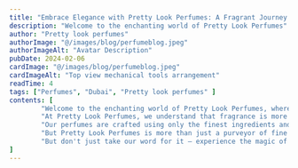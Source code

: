 ```yaml
---
title: "Embrace Elegance with Pretty Look Perfumes: A Fragrant Journey of Luxury and Sophistication"
description: "Welcome to the enchanting world of Pretty Look Perfumes"
author: "Pretty look perfumes"
authorImage: "@/images/blog/perfumeblog.jpeg"
authorImageAlt: "Avatar Description"
pubDate: 2024-02-06
cardImage: "@/images/blog/perfumeblog.jpeg"
cardImageAlt: "Top view mechanical tools arrangement"
readTime: 4
tags: ["Perfumes", "Dubai", "Pretty look perfumes" ]
contents: [
        "Welcome to the enchanting world of Pretty Look Perfumes, where every scent tells a story of elegance, beauty, and sophistication. As you embark on a fragrant journey with us, prepare to indulge your senses and elevate your everyday moments with our exquisite collection of perfumes.",
        "At Pretty Look Perfumes, we understand that fragrance is more than just a scent – it's a reflection of your personality, style, and mood. That's why we take great care in curating a diverse range of perfumes that cater to every taste and occasion. Whether you prefer a floral bouquet, a fruity concoction, or a woody blend, you'll find a scent that speaks to your unique sensibilities and enhances your aura of charm and allure.",
        "Our perfumes are crafted using only the finest ingredients and the most meticulous attention to detail. Each fragrance is a harmonious blend of top-quality essential oils, carefully selected to create a symphony of notes that dance on your skin and linger in the air long after you've left the room. From the first spritz to the final dry-down, our perfumes envelop you in a veil of luxury and indulgence, leaving you feeling confident, empowered, and utterly irresistible.",
        "But Pretty Look Perfumes is more than just a purveyor of fine fragrances – we're a lifestyle brand dedicated to helping you look and feel your best, inside and out. That's why we offer a range of complementary products, including body lotions, shower gels, and scented candles, to enhance your fragrance experience and create a sense of harmony and balance in your daily routine.",
        "But don't just take our word for it – experience the magic of Pretty Look Perfumes for yourself. Whether you're treating yourself to a well-deserved indulgence or searching for the perfect gift for someone special, our perfumes are sure to delight and inspire. So why wait? Discover the beauty of Pretty Look Perfumes today and let your fragrance journey begin."
]
---
```

